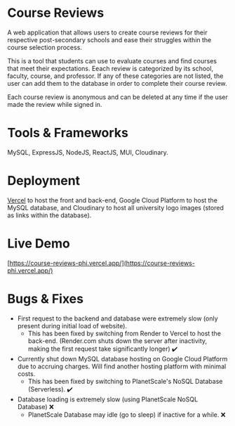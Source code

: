 # Course Reviews

A web application that allows users to create course reviews for their respective post-secondary schools and ease their struggles within the course selection process.

This is a tool that students can use to evaluate courses and find courses that meet their expectations. Eeach review is categorized by its school, faculty, course, and professor. If any of these categories are not listed, the user can add them to the database in order to complete their course review.

Each course review is anonymous and can be deleted at any time if the user made the review while signed in.

# Tools & Frameworks

MySQL, ExpressJS, NodeJS, ReactJS, MUI, Cloudinary.

# Deployment

[Vercel](https://vercel.com/) to host the front and back-end, Google Cloud Platform to host the MySQL database, and Cloudinary to host all university logo images (stored as links within the database).

# Live Demo
[https://course-reviews-phi.vercel.app/](https://course-reviews-phi.vercel.app/)

# Bugs & Fixes

- First request to the backend and database were extremely slow (only present during initial load of website).
  - This has been fixed by switching from Render to Vercel to host the back-end. (Render.com shuts down the server after inactivity, making the first request take significantly longer) :heavy_check_mark:
- Currently shut down MySQL database hosting on Google Cloud Platform due to accruing charges. Will find another hosting platform with minimal costs.
  - This has been fixed by switching to PlanetScale's NoSQL Database (Serverless). :heavy_check_mark:
- Database loading is extremely slow (using PlanetScale NoSQL Database) :x:
  - PlanetScale Database may idle (go to sleep) if inactive for a while. :x:
